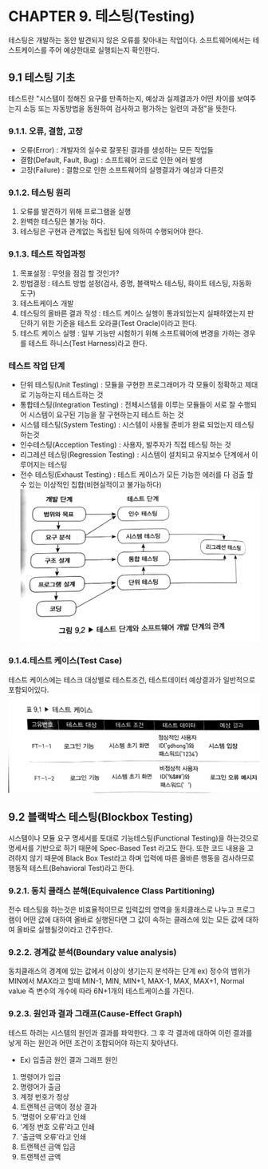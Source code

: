 CHAPTER 9. 테스팅(Testing)
=============
테스팅은 개발하는 동안 발견되지 않은 오류를 찾아내는 작업이다.
소프트웨어에서는 테스트케이스를 주어 예상한대로 실행되는지 확인한다.
## 9.1 테스팅 기초
테스트란 "시스템이 정해진 요구를 만족하는지, 예상과 실제결과가 어떤 차이를 보여주는지
소등 또는 자동방법을 동원하여 검사하고 평가하는 일련의 과정"을 뜻한다.
### 9.1.1. 오류, 결함, 고장
 - 오류(Error) : 개발자의 실수로 잘못된 결과를 생성하는 모든 작업들
 - 결함(Default, Fault, Bug) : 소프트웨어 코드로 인한 에러 발생
 - 고장(Failure) : 결함으로 인한 소프트웨어의 실행결과가 예상과 다른것
### 9.1.2. 테스팅 원리
  1. 오류를 발견하기 위해 프로그램을 실행
  2. 완벽한 테스팅은 불가능 하다.
  3. 테스팅은 구현과 관계없는 독립된 팀에 의하여 수행되어야 한다.
### 9.1.3. 테스트 작업과정
  1. 목표설정 : 무엇을 점검 할 것인가?
  2. 방법결정 : 테스트 방법 설정(검사, 증명, 블랙박스 테스팅, 화이트 테스팅, 자동화 도구)
  3. 테스트케이스 개발
  4. 테스팅의 올바른 결과 작성 : 테스트 케이스 실행이 통과되었는지 실패하였는지 판단하기 위한 기준을 테스트 오라클(Test Oracle)이라고 한다.
  5. 테스트 케이스 실행 : 일부 기능만 시험하기 위해 소프트웨어에 변경을 가하는 경우를 테스트 하니스(Test Harness)라고 한다.
### 테스트 작업 단계
  - 단위 테스팅(Unit Testing) : 모듈을 구현한 프로그래머가 각 모듈이 정확하고 제대로 기능하는지 테스트하는 것
  - 통합테스팅(Integration Testing) : 전체시스템을 이루는 모듈들이 서로 잘 수행되어 시스템이 요구된 기능을 잘 구현하는지 테스트 하는 것
  - 시스템 테스팅(System Testing) : 시스템이 사용될 준비가 완료 되었는지 테스팅 하는것
  - 인수테스팅(Acception Testing) : 사용자, 발주자가 직접 테스팅 하는 것
  - 리그레션 테스팅(Regression Testing) : 시스템이 설치되고 유지보수 단계에서 이루어지는 테스팅
  - 전수 테스팅(Exhaust Testing) : 테스트 케이스가 모든 가능한 에러를 다 검출 할수 있는 이상적인 집합(비현실적이고 불가능하다)
  ![Alt text](/1.jpg)
### 9.1.4.테스트 케이스(Test Case)
테스트 케이스에는 테스크 대상별로 테스트조건, 테스트데이터 예상결과가 일반적으로 포함되어있다.
  ![Alt text](/2.jpg)
## 9.2 블랙박스 테스팅(Blockbox Testing)
시스템이나 모듈 요구 명세서를 토대로 기능테스팅(Functional Testing)을 하는것으로
명세서를 기반으로 하기 때문에 Spec-Based Test 라고도 한다. 
또한 코드 내용을 고려하지 않기 때문에 Black Box Test라고 하며
입력에 따른 올바른 행동을 검사하므로 행동적 테스트(Behavioral Test)라고 한다.
### 9.2.1. 동치 클래스 분해(Equivalence Class Partitioning)
전수 테스팅을 하는것은 비효율적이므로 입력값의 영역을 동치클래스로 나누고
프로그램이 어떤 값에 대하여 올바로 실행된다면 그 값이 속하는 클래스에 있는
모든 값에 대하여 올바로 실행될것이라고 간주한다.
### 9.2.2. 경계값 분석(Boundary value analysis)
동치클래스의 경계에 있는 값에서 이상이 생기는지 분석하는 단계
ex) 정수의 범위가 MIN에서 MAX라고 할때
MIN-1, MIN, MIN+1, MAX-1, MAX, MAX+1, Normal value
즉 변수의 개수에 따라 6N+1개의 테스트케이스를 가진다.
### 9.2.3. 원인과 결과 그래프(Cause-Effect Graph)
테스트 하려는 시스템의 원인과 결과를 파악한다. 그 후 각 결과에 대하여 이런 결과를
낳게 하는 원인과 어떤 조건이 조합되어야 하는지 찾아낸다.
 - Ex) 입출금 원인 결과 그래프
 원인
 1. 명령어가 입금
 2. 명령어가 출금
 3. 계정 번호가 정상
 4. 트랜젝션 금액이 정상
 결과
 1. '명령어 오류'라고 인쇄
 2. '계정 번호 오류'라고 인쇄
 3. '출금액 오류'라고 인쇄
 4. 트랜젝션 금액 입금
 5. 트랜젝션 금액 
